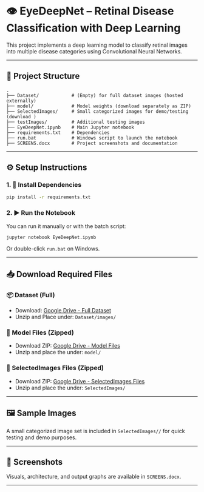 # 👁️ EyeDeepNet – Retinal Disease Classification with Deep Learning

This project implements a deep learning model to classify retinal images into multiple disease categories using Convolutional Neural Networks.

---

## 📁 Project Structure

```
.
├── Dataset/            # (Empty) for full dataset images (hosted externally)
├── model/              # Model weights (download separately as ZIP)
├── SelectedImages/     # Small categorized images for demo/testing (download )
├── testImages/         # Additional testing images
├── EyeDeepNet.ipynb    # Main Jupyter notebook
├── requirements.txt    # Dependencies
├── run.bat             # Windows script to launch the notebook
├── SCREENS.docx        # Project screenshots and documentation
```

---

## ⚙️ Setup Instructions

### 1. 🔧 Install Dependencies
```bash
pip install -r requirements.txt
```

### 2. ▶️ Run the Notebook
You can run it manually or with the batch script:
```bash
jupyter notebook EyeDeepNet.ipynb
```

Or double-click `run.bat` on Windows.

---

## 📥 Download Required Files

### 📦 Dataset (Full)
- Download: [Google Drive - Full Dataset](https://drive.google.com/file/d/1pc2AfKDWu4Yek3mE_q-aO_Ei2Wz7obgP/view?usp=sharing)
- Unzip and Place under: `Dataset/images/`

### 💾 Model Files (Zipped)
- Download ZIP: [Google Drive - Model Files](https://drive.google.com/file/d/16VAM9W4GLEuWODsebO364EbzBVowIyL2/view?usp=sharing)
- Unzip and place the under: `model/` 

### 💾 SelectedImages Files (Zipped)
- Download ZIP: [Google Drive - SelectedImages Files](https://drive.google.com/file/d/1gqWJfBiVSyrxPM1e8LHS7lAnJJKNEqAG/view?usp=sharing)
- Unzip and place the under: `SelectedImages/`

---

## 🖼️ Sample Images
A small categorized image set is included in `SelectedImages//` for quick testing and demo purposes.

---

## 📸 Screenshots
Visuals, architecture, and output graphs are available in `SCREENS.docx`.

---

